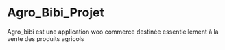 # Agro_Bibi_Projet
Agro_bibi est une application woo commerce destinée essentiellement à la vente des produits agricols 
